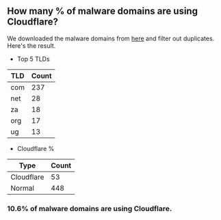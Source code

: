 ## How many % of malware domains are using Cloudflare?


We downloaded the malware domains from [here](https://urlhaus.abuse.ch) and filter out duplicates.
Here's the result.


[//]: # (start replacement)


- Top 5 TLDs

| TLD | Count |
| --- | --- |
| com | 237 |
| net | 28 |
| za | 18 |
| org | 17 |
| ug | 13 |


- Cloudflare %

| Type | Count |
| --- | --- |
| Cloudflare | 53 |
| Normal | 448 |


### 10.6% of malware domains are using Cloudflare.